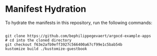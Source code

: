 
# Manifest Hydration

To hydrate the manifests in this repository, run the following commands:

```shell

git clone https://github.com/bephilippegevaert/argocd-example-apps
# cd into the cloned directory
git checkout f63e2afb9eff3927c566400a67cf99e1c5bab54b
kustomize build ./kustomize-guestbook
```
